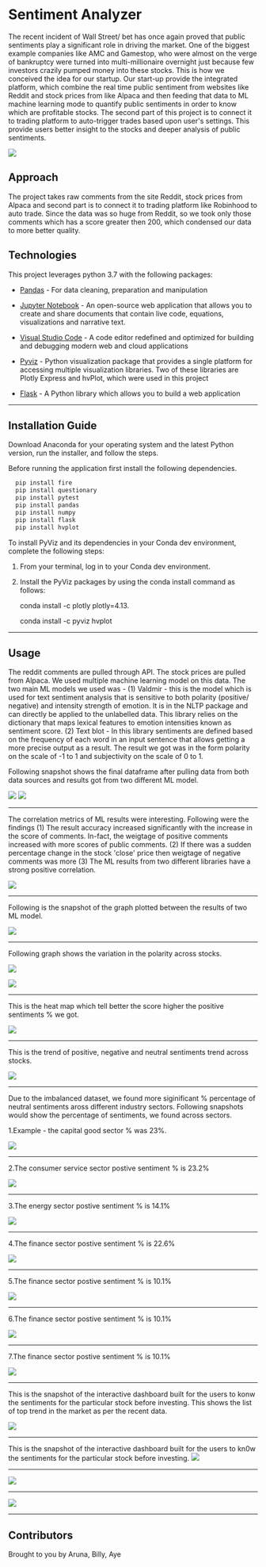# Sentiment Analyzer

The recent incident of Wall Street/ bet has once again proved that public sentiments play a significant role in driving the market.  One of the biggest example companies like AMC and Gamestop, who were almost on the verge of bankruptcy were turned into multi-millionaire overnight just because few investors crazily pumped money into these stocks. This is how we conceived the idea for our startup. Our start-up provide the integrated platform, which combine the real time public sentiment from websites like Reddit and stock prices from like Alpaca and then feeding that data to ML machine learning mode to quantify public sentiments in order to know which are profitable stocks. The second part of this project is to connect it to trading platform to auto-trigger trades based upon user's settings. This provide users better insight to the stocks and deeper analysis of public sentiments.

![](snapshots/intro.PNG)

## Approach
The project takes raw comments from the site Reddit, stock prices from Alpaca and second part is to connect it to trading platform like Robinhood to auto trade. Since the data was so huge from Reddit, so we took only those comments which has a score greater then 200, which condensed our data to more better quality.

## Technologies

This project leverages python 3.7 with the following packages:

* [Pandas](https://pandas.pydata.org/) - For data cleaning, preparation and manipulation

* [Jupyter Notebook](https://jupyter.org/) - An open-source web application that allows you to create and share documents that contain live code, equations, visualizations and narrative text.

* [Visual Studio Code](https://code.visualstudio.com/) - A code editor redefined and optimized for building and debugging modern web and cloud applications

* [Pyviz](https://pyviz.org/) - Python visualization package that provides a single platform for accessing multiple visualization libraries. Two of these libraries are Plotly Express and hvPlot, which were used in this project

* [Flask](https://flask.palletsprojects.com/en/1.1.x/) - A Python library which allows you to build a web application


---

## Installation Guide

Download Anaconda for your operating system and the latest Python version, run the installer, and follow the steps.

Before running the application first install the following dependencies.

```python
  pip install fire
  pip install questionary
  pip install pytest
  pip install pandas
  pip install numpy
  pip install flask
  pip install hvplot
```

To install PyViz and its dependencies in your Conda dev environment, complete the following steps:

1. From your terminal, log in to your Conda dev environment.

2. Install the PyViz packages by using the conda install command as follows:
    
	conda install -c plotly plotly=4.13.
    
    conda install -c pyviz hvplot
-----------------------------------------------------------------------------------------------------------------------------------------------------

## Usage

The reddit comments are pulled through API. The stock prices are pulled from Alpaca. We used multiple machine learning model on this data. The two main ML models we used was - (1) Valdmir - this is the model which is used for text sentiment analysis that is sensitive to both polarity (positive/ negative) and intensity strength of emotion. It is in the NLTP package and can directly be applied to the unlabelled data. This library relies on the dictionary that maps lexical features to emotion intensities known as sentiment score. (2) Text blot - In this library sentiments are defined based on the frequency of each word in an input sentence that allows getting a more precise output as a result. The result we got was in the form polarity on the scale of -1 to 1 and subjectivity on the scale of 0 to 1.

Following snapshot shows the final dataframe after pulling data from both data sources and results got from two different ML model.

![](snapshots/dataframe_headline.PNG)
![](snapshots/dataframe_content.PNG)

--------------------------------------------------------------------------------------------------------------------------------------------

The correlation metrics of ML results were interesting. Following were the findings (1) The result accuracy increased significantly with the increase in the score of comments. In-fact, the weigtage of positive comments increased with more scores of public comments. (2) If there was a sudden percentage change in the stock 'close' price then weigtage of negative comments was more (3) The ML results from two different libraries have a strong  positive correlation.

![](snapshots/correlation.PNG)

--------------------------------------------------------------------------------------------------------------------------------------------

Following is the snapshot of the graph plotted between the results of two ML model.

![](snapshots/cross_results.PNG)

--------------------------------------------------------------------------------------------------------------------------------------------

Following graph shows the variation in the polarity across stocks.

![](snapshots/snapshots.PNG)

![](snapshots/polarity_variation.PNG)

--------------------------------------------------------------------------------------------------------------------------------------------

This is the heat map which tell better the score higher the positive sentiments % we got.

![](snapshots/score.PNG)

--------------------------------------------------------------------------------------------------------------------------------------------

This is the trend of positive, negative and neutral sentiments trend across stocks.

![](snapshots/sentiment_trend.PNG)

--------------------------------------------------------------------------------------------------------------------------------------------

Due to the imbalanced dataset, we found more siginificant % percentage of neutral sentiments aross different industry sectors. Following snapshots would show the percentage of sentiments, we found across sectors. 

1.Example - the capital good sector % was 23%.

![](snapshots/capital_goods.PNG)

--------------------------------------------------------------------------------------------------------------------------------------------

2.The consumer service sector postive sentiment % is 23.2%

![](snapshots/customer_services.PNG)

--------------------------------------------------------------------------------------------------------------------------------------------

3.The energy sector postive sentiment % is 14.1%

![](snapshots/energy.PNG)

--------------------------------------------------------------------------------------------------------------------------------------------

4.The finance sector postive sentiment % is 22.6%

![](snapshots/finance.PNG)

--------------------------------------------------------------------------------------------------------------------------------------------

5.The finance sector postive sentiment % is 10.1%

![](snapshots/health_care.PNG)

--------------------------------------------------------------------------------------------------------------------------------------------

6.The finance sector postive sentiment % is 10.1%

![](snapshots/public_utilities.PNG)

--------------------------------------------------------------------------------------------------------------------------------------------

7.The finance sector postive sentiment % is 10.1%

![](snapshots/public_utilities.PNG)

--------------------------------------------------------------------------------------------------------------------------------------------

This is the snapshot of the interactive dashboard built for the users to konw the sentiments for the particular stock before investing.
This shows the list of top trend in the market as per the recent data.

![](snapshots/public_sentiments.PNG)

--------------------------------------------------------------------------------------------------------------------------------------------

This is the snapshot of the interactive dashboard built for the users to kn0w the sentiments for the particular stock before investing. 
![](snapshots/for_which_stock.PNG)

--------------------------------------------------------------------------------------------------------------------------------------------

![](snapshots/range_of_Sentiments.PNG)

--------------------------------------------------------------------------------------------------------------------------------------------

![](snapshots/range_of_Sentiments.PNG)

--------------------------------------------------------------------------------------------------------------------------------------------



## Contributors

Brought to you by Aruna, Billy, Aye
